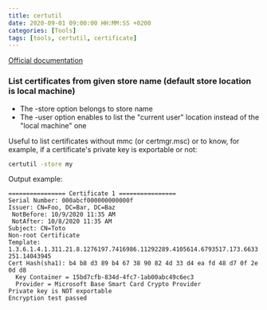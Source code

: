 ```yaml
---
title: certutil
date: 2020-09-01 09:00:00 HH:MM:SS +0200
categories: [Tools]
tags: [tools, certutil, certificate]
---
```


[Official documentation](https://docs.microsoft.com/fr-fr/windows-server/administration/windows-commands/certutil)

### List certificates from given store name (default store location is local machine)

* The -store option belongs to store name
* The -user option enables to list the "current user" location instead of the "local machine" one

Useful to list certificates without mmc (or certmgr.msc) or to know, for example, if a certificate's private key is exportable or not:

```bash
certutil -store my
```

Output example:

```text
================ Certificate 1 ================
Serial Number: 000abcf000000000000f
Issuer: CN=Foo, DC=Bar, DC=Baz
 NotBefore: 10/9/2020 11:35 AM
 NotAfter: 10/8/2020 11:35 AM
Subject: CN=Toto
Non-root Certificate
Template: 1.3.6.1.4.1.311.21.8.1276197.7416986.11292289.4105614.6793517.173.6633
251.14043945
Cert Hash(sha1): b4 b8 d3 89 b4 67 38 90 82 4d 33 d4 ea fd 48 d7 0f 2e 0d d8
  Key Container = 15bd7cfb-834d-4fc7-1ab00abc49c6ec3
  Provider = Microsoft Base Smart Card Crypto Provider
Private key is NOT exportable
Encryption test passed
```
